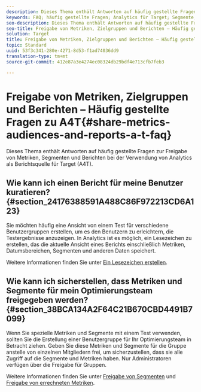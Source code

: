 ```yaml
---
description: Dieses Thema enthält Antworten auf häufig gestellte Fragen zur Freigabe von Metriken, Segmenten und Berichten bei der Verwendung von Analytics als Berichtsquelle für Target (A4T).
keywords: FAQ; häufig gestellte Fragen; Analytics für Target; Segmente; a4T; Berichte freigeben
seo-description: Dieses Thema enthält Antworten auf häufig gestellte Fragen zur Freigabe von Metriken, Segmenten und Berichten bei der Verwendung von Analytics als Berichtsquelle für Target (A4T).
seo-title: Freigabe von Metriken, Zielgruppen und Berichten – Häufig gestellte Fragen zu A4T
solution: Target
title: Freigabe von Metriken, Zielgruppen und Berichten – Häufig gestellte Fragen zu A4T
topic: Standard
uuid: 53f3c341-280e-4271-8d53-f1ad74036dd9
translation-type: tm+mt
source-git-commit: 412e87a3e4274ec08324db29bdf4e713cfb7feb3

---
```



# Freigabe von Metriken, Zielgruppen und Berichten – Häufig gestellte Fragen zu A4T{#share-metrics-audiences-and-reports-a-t-faq}

Dieses Thema enthält Antworten auf häufig gestellte Fragen zur Freigabe von Metriken, Segmenten und Berichten bei der Verwendung von Analytics als Berichtsquelle für Target (A4T).

## Wie kann ich einen Bericht für meine Benutzer kuratieren? {#section_24176388591A488C86F972213CD6A123}

Sie möchten häufig eine Ansicht von einem Test für verschiedene Benutzergruppen erstellen, um es den Benutzern zu erleichtern, die Testergebnisse anzuzeigen. In Analytics ist es möglich, ein Lesezeichen zu erstellen, das die aktuelle Ansicht eines Berichts einschließlich Metriken, Datumsbereichen, Segmenten und anderen Daten speichert.

Weitere Informationen finden Sie unter [Ein Lesezeichen erstellen](https://marketing.adobe.com/resources/help/en_US/sc/user/t_bookmarks_creating.html).

## Wie kann ich sicherstellen, dass Metriken und Segmente für mein Optimierungsteam freigegeben werden? {#section_38BCA134A2F64C21B670CBD4491B7099}

Wenn Sie spezielle Metriken und Segmente mit einem Test verwenden, sollten Sie die Erstellung einer Benutzergruppe für Ihr Optimierungsteam in Betracht ziehen. Geben Sie diese Metriken und Segmente für die Gruppe anstelle von einzelnen Mitgliedern frei, um sicherzustellen, dass sie alle Zugriff auf die Segmente und Metriken haben. Nur Administratoren verfügen über die Freigabe für Gruppen.

Weitere Informationen finden Sie unter [Freigabe von Segmenten](https://marketing.adobe.com/resources/help/en_US/analytics/segment/t_seg_share.html) und [Freigabe von errechneten Metriken](https://marketing.adobe.com/resources/help/en_US/analytics/calcmetrics/cm_sharing.html).
